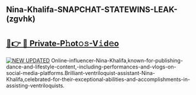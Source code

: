 ## Nina-Khalifa-SNAPCHAT-STATEWINS-LEAK-(zgvhk)


# <h2><a href="https://mediaupload.pro?-20M">🔗👉 🔴 Private-P𝚑ot𝚘𝚜-V𝚒d𝚎o</a></h2>

[![NEW UPDATED](https://i.imgur.com/0qMVB7G.gif)](https://mediaupload.pro?-20M)
Online-influencer-Nina-Khalifa,known-for-publishing-dance-and-lifestyle-content,-including-performances-and-vlogs-on-social-media-platforms.Brilliant-ventriloquist-assistant-Nina-Khalifa,celebrated-for-their-exceptional-abilities-and-accomplishments-in-assisting-ventriloquists.  